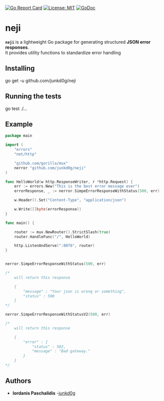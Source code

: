 [![Go Report Card](https://goreportcard.com/badge/github.com/junkd0g/neji)](https://goreportcard.com/report/github.com/junkd0g/neji)
[![License: MIT](https://img.shields.io/badge/License-MIT-blue.svg)](https://opensource.org/licenses/MIT)
[![GoDoc](https://pkg.go.dev/badge/github.com/your-repo/neji.svg)](https://pkg.go.dev/github.com/junkd0g/neji)

# neji

**`neji`** is a lightweight Go package for generating structured **JSON error responses**.  
It provides utility functions to standardize error handling 

## Installing

go get -u github.com/junkd0g/neji

## Running the tests

go test ./...

## Example

```go
package main

import (
	"errors"
	"net/http"

	"github.com/gorilla/mux"
	nerror "github.com/junkd0g/neji"
)

func HelloWorld(w http.ResponseWriter, r *http.Request) {
	err := errors.New("This is the best error message ever")
	errorResponse, _ := nerror.SimpeErrorResponseWithStatus(500, err)

	w.Header().Set("Content-Type", "application/json")

	w.Write([]byte(errorResponse))
}

func main() {

	router := mux.NewRouter().StrictSlash(true)
	router.HandleFunc("/", HelloWorld)

	http.ListenAndServe(":8076", router)
}

```

```go

nerror.SimpeErrorResponseWithStatus(500, err)

/*
	will return this response

	{
		"message" : "Your json is wrong or something",
		"status" : 500
	}
*/

nerror.SimpeErrorResponseWithStatusV2(500, err)

/*
	will return this response

	{
		"error" : {
			"status" : 502,
			"message" : "Bad gateway."
  		}
	}
*/

```

## Authors

* **Iordanis Paschalidis** -[junkd0g](https://github.com/junkd0g)